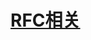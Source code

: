 # [RFC相关](https://cwiki.apache.org/confluence/display/tomcat/Specifications#Specifications-HTTP-RelatedSpecifications)
